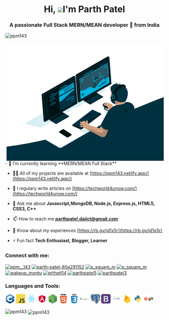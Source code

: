 <h1 align="center">Hi, <span><img src="https://media.giphy.com/media/hvRJCLFzcasrR4ia7z/giphy.gif" width="25px"></span>I'm Parth Patel</h1>
<h3 align="center">A passionate Full Stack MERN/MEAN developer 🚀 from India</h3>

<p align="left"> <img src="https://komarev.com/ghpvc/?username=ppm143&label=Profile%20views&color=0e75b6&style=flat" alt="ppm143" /> </p>
<img align="right" alt="GIF" src="https://github.com/Dantusaikamal/Dantusaikamal/blob/main/code.gif?raw=true" width="500"/>
- 🌱 I’m currently learning **MERN/MEAN Full Stack**

- 👨‍💻 All of my projects are available at [https://ppm143.netlify.app/](https://ppm143.netlify.app/)

- 📝 I regulary write articles on [https://techworld4unow.com/](https://techworld4unow.com/)

- 💬 Ask me about **Javascript,MongoDB, Node.js, Express.js, HTML5, CSS3, C++**

- 📫 How to reach me **parthpatel.daiict@gmail.com**

- 📄 Know about my experiences [https://rb.gy/jd1x5r](https://rb.gy/jd1x5r)

- ⚡ Fun fact **Tech Enthusiast, Blogger, Learner**

<h3 align="left">Connect with me:</h3>
<p align="left">
<a href="https://twitter.com/ppm__143" target="blank"><img align="center" src="https://cdn.jsdelivr.net/npm/simple-icons@3.0.1/icons/twitter.svg" alt="ppm__143" height="30" width="40" /></a>
<a href="https://linkedin.com/in/parth-patel-80a291152" target="blank"><img align="center" src="https://cdn.jsdelivr.net/npm/simple-icons@3.0.1/icons/linkedin.svg" alt="parth-patel-80a291152" height="30" width="40" /></a>
<a href="https://instagram.com/p_square_m" target="blank"><img align="center" src="https://cdn.jsdelivr.net/npm/simple-icons@3.0.1/icons/instagram.svg" alt="p_square_m" height="30" width="40" /></a>
<a href="https://www.codechef.com/users/p_square_m" target="blank"><img align="center" src="https://cdn.jsdelivr.net/npm/simple-icons@3.1.0/icons/codechef.svg" alt="p_square_m" height="30" width="40" /></a>
<a href="https://www.hackerrank.com/wakeup_montu" target="blank"><img align="center" src="https://cdn.jsdelivr.net/npm/simple-icons@3.0.1/icons/hackerrank.svg" alt="wakeup_montu" height="30" width="40" /></a>
<a href="https://codeforces.com/profile/prthptl14" target="blank"><img align="center" src="https://cdn.jsdelivr.net/npm/simple-icons@3.0.1/icons/codeforces.svg" alt="prthptl14" height="30" width="40" /></a>
<a href="https://www.hackerearth.com/parthpatel5" target="blank"><img align="center" src="https://cdn.jsdelivr.net/npm/simple-icons@3.0.1/icons/hackerearth.svg" alt="parthpatel5" height="30" width="40" /></a>
<a href="https://auth.geeksforgeeks.org/user/parthpatel3" target="blank"><img align="center" src="https://cdn.jsdelivr.net/npm/simple-icons@3.0.1/icons/geeksforgeeks.svg" alt="parthpatel3" height="30" width="40" /></a>
</p>

<h3 align="left">Languages and Tools:</h3>
<p align="left"> 
<code><img height="30" src="https://raw.githubusercontent.com/github/explore/80688e429a7d4ef2fca1e82350fe8e3517d3494d/topics/cpp/cpp.png"></code>
<code><img height="30" src="https://raw.githubusercontent.com/github/explore/80688e429a7d4ef2fca1e82350fe8e3517d3494d/topics/javascript/javascript.png"></code>
<code><img height="30" src="https://raw.githubusercontent.com/github/explore/80688e429a7d4ef2fca1e82350fe8e3517d3494d/topics/react/react.png"></code>
<code><img height="30" src="https://raw.githubusercontent.com/github/explore/80688e429a7d4ef2fca1e82350fe8e3517d3494d/topics/angular/angular.png"></code>
<code><img height="30" src="https://raw.githubusercontent.com/github/explore/80688e429a7d4ef2fca1e82350fe8e3517d3494d/topics/nodejs/nodejs.png"></code>
<code><img height="30" src="https://raw.githubusercontent.com/github/explore/80688e429a7d4ef2fca1e82350fe8e3517d3494d/topics/html/html.png"></code>
<code><img height="30" src="https://raw.githubusercontent.com/github/explore/80688e429a7d4ef2fca1e82350fe8e3517d3494d/topics/css/css.png"></code>
<code><img height="30" src="https://raw.githubusercontent.com/github/explore/80688e429a7d4ef2fca1e82350fe8e3517d3494d/topics/mongodb/mongodb.png"></code>
<code><img height="30" src="https://raw.githubusercontent.com/github/explore/80688e429a7d4ef2fca1e82350fe8e3517d3494d/topics/postgresql/postgresql.png"></code>
<code><img height="30" src="https://raw.githubusercontent.com/github/explore/80688e429a7d4ef2fca1e82350fe8e3517d3494d/topics/bootstrap/bootstrap.png"></code>
<code><img height="30" src="https://raw.githubusercontent.com/github/explore/80688e429a7d4ef2fca1e82350fe8e3517d3494d/topics/java/java.png"></code>
<code><img height="30" src="https://raw.githubusercontent.com/github/explore/80688e429a7d4ef2fca1e82350fe8e3517d3494d/topics/firebase/firebase.png"></code>
<code><img height="30" src="https://raw.githubusercontent.com/github/explore/80688e429a7d4ef2fca1e82350fe8e3517d3494d/topics/python/python.png"></code>
<code><img height="30" src="https://raw.githubusercontent.com/github/explore/80688e429a7d4ef2fca1e82350fe8e3517d3494d/topics/git/git.png"></code>
</p>

<p><img align="left" src="https://github-readme-stats.vercel.app/api/top-langs?username=ppm143&show_icons=true&locale=en&layout=compact&theme=gotham" alt="ppm143" /></p>

<p>&nbsp;<img align="center" src="https://github-readme-stats.vercel.app/api?username=ppm143&show_icons=true&locale=en&layout=compact&theme=gotham" alt="ppm143" /></p>
